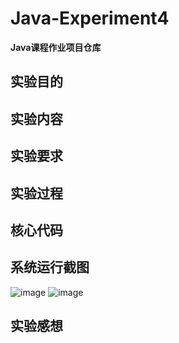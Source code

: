 # Java-Experiment4
**Java课程作业项目仓库**
## 实验目的
## 实验内容
## 实验要求
## 实验过程
## 核心代码
## 系统运行截图
![image](https://github.com/daladida/Java-Experiment4/blob/main/images/%E5%AE%9E%E9%AA%8C%EF%BC%88%E5%9B%9B%EF%BC%89%E8%BF%90%E8%A1%8C%E7%BB%93%E6%9E%9C.png)
![image](https://github.com/daladida/Java-Experiment4/blob/main/images/%E7%A8%8B%E5%BA%8F%E8%BF%90%E8%A1%8C%E6%95%88%E6%9E%9C.png)
## 实验感想
